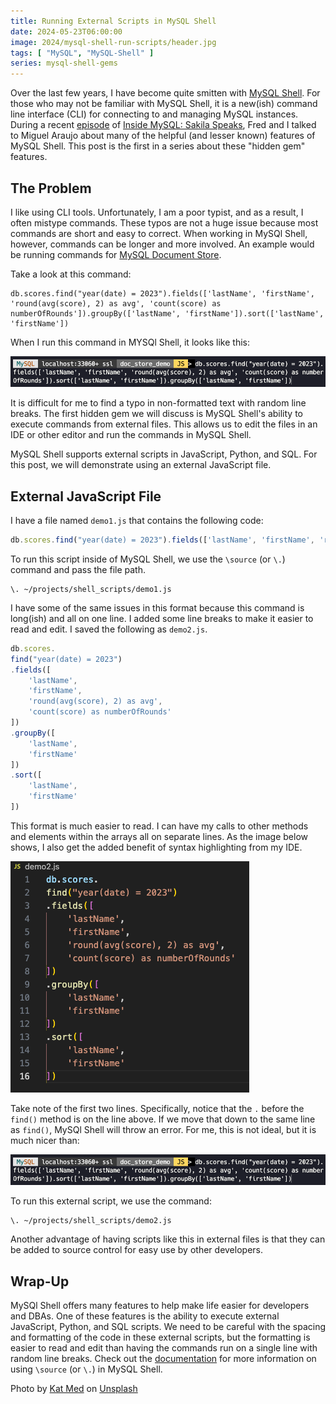 ```yaml
---
title: Running External Scripts in MySQL Shell
date: 2024-05-23T06:00:00
image: 2024/mysql-shell-run-scripts/header.jpg
tags: [ "MySQL", "MySQL-Shell" ]
series: mysql-shell-gems
---
```


Over the last few years, I have become quite smitten with [MySQL Shell](https://dev.mysql.com/doc/mysql-shell/8.0/en/). For those who may not be familiar with MySQL Shell, it is a new(ish) command line interface (CLI) for connecting to and managing MySQL instances. During a recent [episode](https://insidemysql.libsyn.com/mysql-shell-does-all-the-things) of [Inside MySQL: Sakila Speaks](https://insidemysql.libsyn.com/), Fred and I talked to Miguel Araujo about many of the helpful (and lesser known) features of MySQL Shell. This post is the first in a series about these "hidden gem" features.

## The Problem

I like using CLI tools. Unfortunately, I am a poor typist, and as a result, I often mistype commands. These typos are not a huge issue because most commands are short and easy to correct. When working in MySQl Shell, however, commands can be longer and more involved. An example would be running commands for [MySQL Document Store](https://www.mysql.com/products/enterprise/document_store.html).

Take a look at this command:

```shell
db.scores.find("year(date) = 2023").fields(['lastName', 'firstName', 'round(avg(score), 2) as avg', 'count(score) as numberOfRounds']).groupBy(['lastName', 'firstName']).sort(['lastName', 'firstName'])
```

When I run this command in MYSQl Shell, it looks like this:

![MySQl Document Store Command](/assets/images/2024/mysql-shell-run-scripts/img_01.png)

It is difficult for me to find a typo in non-formatted text with random line breaks. The first hidden gem we will discuss is MySQL Shell's ability to execute commands from external files. This allows us to edit the files in an IDE or other editor and run the commands in MySQL Shell.

MySQL Shell supports external scripts in JavaScript, Python, and SQL. For this post, we will demonstrate using an external JavaScript file.

## External JavaScript File

I have a file named `demo1.js` that contains the following code:

```javascript
db.scores.find("year(date) = 2023").fields(['lastName', 'firstName', 'round(avg(score), 2) as avg', 'count(score) as numberOfRounds']).groupBy(['lastName', 'firstName']).sort(['lastName', 'firstName'])
```

To run this script inside of MySQL Shell, we use the `\source` (or `\.`) command and pass the file path.

```shell
\. ~/projects/shell_scripts/demo1.js
```

I have some of the same issues in this format because this command is long(ish) and all on one line. I added some line breaks to make it easier to read and edit. I saved the following as `demo2.js`.

```javascript
db.scores.
find("year(date) = 2023")
.fields([
    'lastName',
    'firstName',
    'round(avg(score), 2) as avg',
    'count(score) as numberOfRounds'
])
.groupBy([
    'lastName',
    'firstName'
])
.sort([
    'lastName',
    'firstName'
])
```

This format is much easier to read. I can have my calls to other methods and elements within the arrays all on separate lines. As the image below shows, I also get the added benefit of syntax highlighting from my IDE.

![Formatted Document Store Code](/assets/images/2024/mysql-shell-run-scripts/img_02.png)

Take note of the first two lines. Specifically, notice that the `.` before the `find()` method is on the line above. If we move that down to the same line as `find()`, MySQl Shell will throw an error. For me, this is not ideal, but it is much nicer than:

![MySQl Document Store Command](/assets/images/2024/mysql-shell-run-scripts/img_01.png)

To run this external script, we use the command:

```shell
\. ~/projects/shell_scripts/demo2.js
```

Another advantage of having scripts like this in external files is that they can be added to source control for easy use by other developers.

## Wrap-Up

MySQl Shell offers many features to help make life easier for developers and DBAs. One of these features is the ability to execute external JavaScript, Python, and SQL scripts. We need to be careful with the spacing and formatting of the code in these external scripts, but the formatting is easier to read and edit than having the commands run on a single line with random line breaks. Check out the [documentation](https://dev.mysql.com/doc/mysql-shell/8.0/en/mysql-shell-commands.html) for more information on using `\source` (or `\.`) in MySQL Shell.

Photo by <a href="https://unsplash.com/@katmed?utm_content=creditCopyText&utm_medium=referral&utm_source=unsplash">Kat Med</a> on <a href="https://unsplash.com/photos/white-and-brown-seashell-on-brown-wooden-table-OLWNdnjCXsQ?utm_content=creditCopyText&utm_medium=referral&utm_source=unsplash">Unsplash</a>
 
